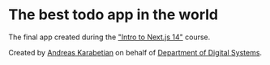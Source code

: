 # The best todo app in the world

The final app created during the ["Intro to Next.js 14"](https://nextjs-intro.notion.site/Intro-to-Next-js-14-fdd134403a344bca8bd19f8015fffdf5?pvs=74) course.

Created by [Andreas Karabetian](https://karabetian.dev) on behalf of [Department of Digital Systems](https://www.ds.unipi.gr).
